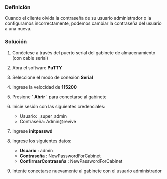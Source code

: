 
### Definición

Cuando el cliente olvida la contraseña de su usuario administrador o la configuramos incorrectamente, podemos cambiar la contraseña del usuario a una nueva.

### Solución

1. Conéctese a través del puerto serial del gabinete de almacenamiento (con cable serial)
2. Abra el software **PuTTY**
3. Seleccione el modo de conexión **Serial**
4. Ingrese la velocidad de **115200**
5. Presione ' **Abrir** ' para conectarse al gabinete
6. Inicie sesión con las siguientes credenciales:

   * Usuario: _super_admin
   * Contraseña: Admin@revive
7. Ingrese **initpasswd**
8. Ingrese los siguientes datos:

   * **Usuario** : admin
   * **Contraseña** : NewPasswordForCabinet
   * **ConfirmarContraseña** : NewPasswordForCabinet
9. Intente conectarse nuevamente al gabinete con el usuario administrador
